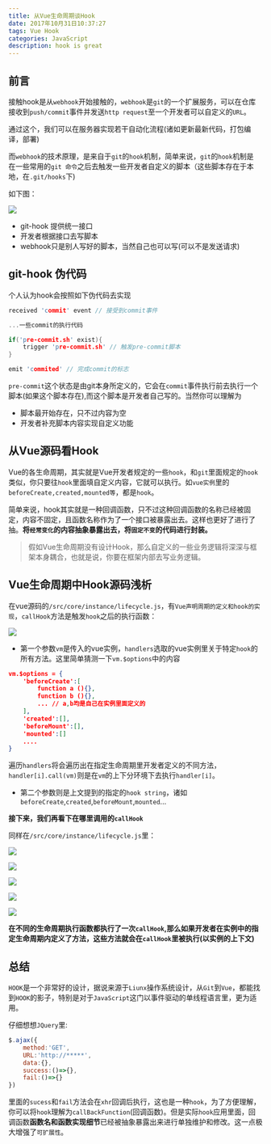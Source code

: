 ```yaml
---
title: 从Vue生命周期谈Hook
date: 2017年10月31日10:37:27
tags: Vue Hook
categories: JavaScript
description: hook is great
---
```


前言
-

接触hook是从`webhook`开始接触的，`webhook`是`git`的一个扩展服务，可以在仓库接收到`push/commit`事件并发送`http request`至一个开发者可以自定义的`URL`。

通过这个，我们可以在服务器实现若干自动化流程(诸如更新最新代码，打包编译，部署)

而`webhook`的技术原理，是来自于`git`的`hook`机制，简单来说，`git`的`hook`机制是 在一些常用的`git 命令`之后去触发一些开发者自定义的脚本（这些脚本存在于本地，在`.git/hooks`下)

如下图：

![](https://gitee.com/vueman/md_pic/raw/master/hook/屏幕快照%202017-10-27%20上午10.20.59.png)

* git-hook 提供统一接口
* 开发者根据接口去写脚本
* webhook只是别人写好的脚本，当然自己也可以写(可以不是发送请求)



git-hook 伪代码
--

个人认为hook会按照如下伪代码去实现

```c
received 'commit' event // 接受到commit事件

...一些commit的执行代码

if('pre-commit.sh' exist){
	trigger 'pre-commit.sh' // 触发pre-commit脚本
}

emit 'commited' // 完成commit的标志
```

`pre-commit`这个状态是由git本身所定义的，它会在`commit`事件执行前去执行一个脚本(如果这个脚本存在),而这个脚本是开发者自己写的。当然你可以理解为

* 脚本最开始存在，只不过内容为空
* 开发者补充脚本内容实现自定义功能

从Vue源码看Hook
--

Vue的各生命周期，其实就是Vue开发者规定的一些`hook`，和`git`里面规定的`hook`类似，你只要往`hook`里面填自定义内容，它就可以执行。如`vue实例`里的`beforeCreate,created,mounted等`，都是`hook`。

简单来说，hook其实就是一种回调函数，只不过这种回调函数的名称已经被固定，内容不固定，且函数名称作为了一个接口被暴露出去。这样也更好了进行了抽。**将`经常变化`的内容抽象暴露出去，将`固定不变`的代码进行封装。** 

> 假如Vue生命周期没有设计Hook，那么自定义的一些业务逻辑将深深与框架本身耦合，也就是说，你要在框架内部去写业务逻辑。
> 


Vue生命周期中Hook源码浅析
--


在vue源码的`/src/core/instance/lifecycle.js`，有`Vue声明周期的定义和hook的实现`，`callHook`方法是触发`hook`之后的执行函数：

![](https://gitee.com/vueman/md_pic/raw/master/hook/callHook.png)

* 第一个参数`vm`是传入的vue实例，`handlers`选取的vue实例里关于特定`hook`的所有方法。这里简单猜测一下`vm.$options`中的内容

```json
vm.$options = {
	'beforeCreate':[
		function a (){},
		function b (){},
		... // a,b均是自己在实例里面定义的
	],
	'created':[],
	'beforeMount':[],
	'mounted':[]
	....
}
```

遍历`handlers`将会遍历出在指定生命周期里开发者定义的不同方法，`handler[i].call(vm)`则是在`vm`的上下分环境下去执行`handler[i]`。


* 第二个参数则是上文提到的指定的`hook string`，诸如`beforeCreate`,`created`,`beforeMount`,`mounted`...


**接下来，我们再看下在哪里调用的`callHook`**

同样在`/src/core/instance/lifecycle.js`里：

![](https://gitee.com/vueman/md_pic/raw/master/hook/1.png)

![](https://gitee.com/vueman/md_pic/raw/master/hook/2.png)

![](https://gitee.com/vueman/md_pic/raw/master/hook/3.png)

![](https://gitee.com/vueman/md_pic/raw/master/hook/4.png)

![](https://gitee.com/vueman/md_pic/raw/master/hook/5.png)

**在不同的生命周期执行函数都执行了一次`callHook`,那么如果开发者在实例中的指定生命周期内定义了方法，这些方法就会在`callHook`里被执行(以实例的上下文)**


总结
--

`HOOK`是一个非常好的设计，据说来源于`Liunx`操作系统设计，从`Git`到`Vue`，都能找到`HOOK`的影子，特别是对于`JavaScript`这门以事件驱动的单线程语言里，更为适用。

仔细想想`JQuery`里:

```js
$.ajax({
	method:'GET',
	URL:'http://*****',
	data:{},
	success:()=>{},
	fail:()=>{}
})
```

里面的`sucess`和`fail`方法会在`xhr`回调后执行，这也是一种`hook`，为了方便理解，你可以将`hook`理解为`callBackFunction`(回调函数)。但是实际`hook`应用里面，回调函数**函数名和函数实现细节**已经被抽象暴露出来进行单独维护和修改。这一点极大增强了`可扩展性`。